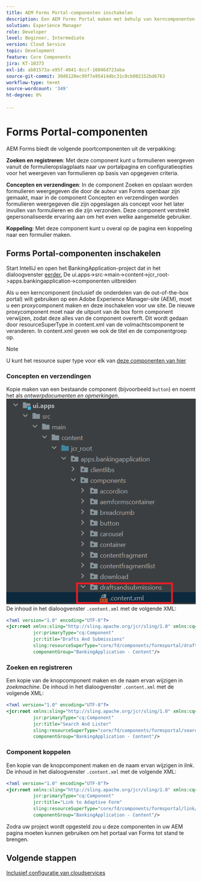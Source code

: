 ```yaml
---
title: AEM Forms Portal-componenten inschakelen
description: Een AEM Forms Portal maken met behulp van kerncomponenten
solution: Experience Manager
role: Developer
level: Beginner, Intermediate
version: Cloud Service
topic: Development
feature: Core Components
jira: KT-10373
exl-id: ab01573a-e95f-4041-8ccf-16046d723aba
source-git-commit: 30d6120ec99f7a95414dbc31c0cb002152bd6763
workflow-type: tm+mt
source-wordcount: '349'
ht-degree: 0%

---
```


# Forms Portal-componenten

AEM Forms biedt de volgende poortcomponenten uit de verpakking:

**Zoeken en registreren**: Met deze component kunt u formulieren weergeven vanuit de formulieropslagplaats naar uw portalpagina en configuratieopties voor het weergeven van formulieren op basis van opgegeven criteria.

**Concepten en verzendingen**: In de component Zoeken en opslaan worden formulieren weergegeven die door de auteur van Forms openbaar zijn gemaakt, maar in de component Concepten en verzendingen worden formulieren weergegeven die zijn opgeslagen als concept voor het later invullen van formulieren en die zijn verzonden. Deze component verstrekt gepersonaliseerde ervaring aan om het even welke aangemelde gebruiker.

**Koppeling**: Met deze component kunt u overal op de pagina een koppeling naar een formulier maken.

## Forms Portal-componenten inschakelen

Start IntelliJ en open het BankingApplication-project dat in het dialoogvenster [eerder.](./getting-started.md) De ui.apps->src->main->content->jcr_root->apps.bankingapplication->componenten uitbreiden

Als u een kerncomponent (inclusief de onderdelen van de out-of-the-box portal) wilt gebruiken op een Adobe Experience Manager-site (AEM), moet u een proxycomponent maken en deze inschakelen voor uw site.
De nieuwe proxycomponent moet naar de uitpunt van de box form component verwijzen, zodat deze alles van de component overerft. Dit wordt gedaan door resourceSuperType in content.xml van de volmachtscomponent te veranderen. In content.xml geven we ook de titel en de componentgroep op.
>[!NOTE]
>
> U kunt het resource super type voor elk van [deze componenten van hier](https://github.com/adobe/aem-core-forms-components/tree/master/ui.apps/src/main/content/jcr_root/apps/core/fd/components/formsportal)


### Concepten en verzendingen

Kopie maken van een bestaande component (bijvoorbeeld `button`) en noemt het als _ontwerpdocumenten en opmerkingen_.
![ontwerpdocumenten en opmerkingen](assets/forms-portal-components2.png)
De inhoud in het dialoogvenster `.content.xml` met de volgende XML:

```xml
<?xml version="1.0" encoding="UTF-8"?>
<jcr:root xmlns:sling="http://sling.apache.org/jcr/sling/1.0" xmlns:cq="http://www.day.com/jcr/cq/1.0" xmlns:jcr="http://www.jcp.org/jcr/1.0"
          jcr:primaryType="cq:Component"
          jcr:title="Drafts And Submissions"
          sling:resourceSuperType="core/fd/components/formsportal/draftsandsubmissions/v1/draftsandsubmissions"
          componentGroup="BankingApplication - Content"/>
```

### Zoeken en registreren

Een kopie van de knopcomponent maken en de naam ervan wijzigen in _zoekmachine_.
De inhoud in het dialoogvenster `.content.xml` met de volgende XML:


```xml
<?xml version="1.0" encoding="UTF-8"?>
<jcr:root xmlns:sling="http://sling.apache.org/jcr/sling/1.0" xmlns:cq="http://www.day.com/jcr/cq/1.0" xmlns:jcr="http://www.jcp.org/jcr/1.0"
          jcr:primaryType="cq:Component"
          jcr:title="Search And Lister"
          sling:resourceSuperType="core/fd/components/formsportal/searchlister/v1/searchlister"
          componentGroup="BankingApplication - Content"/>
```

### Component koppelen

Een kopie van de knopcomponent maken en de naam ervan wijzigen in _link_.
De inhoud in het dialoogvenster `.content.xml` met de volgende XML:


```xml
<?xml version="1.0" encoding="UTF-8"?>
<jcr:root xmlns:sling="http://sling.apache.org/jcr/sling/1.0" xmlns:cq="http://www.day.com/jcr/cq/1.0" xmlns:jcr="http://www.jcp.org/jcr/1.0"
          jcr:primaryType="cq:Component"
          jcr:title="Link to Adaptive Form"
          sling:resourceSuperType="core/fd/components/formsportal/link/v2/link"
          componentGroup="BankingApplication - Content"/>
```

Zodra uw project wordt opgesteld zou u deze componenten in uw AEM pagina moeten kunnen gebruiken om het portaal van Forms tot stand te brengen.

## Volgende stappen

[Inclusief configuratie van cloudservices](./azure-storage-fdm.md)
